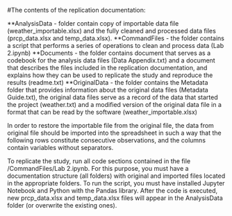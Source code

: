 #The contents of the replication documentation:

**AnalysisData - folder contain copy of importable data file (weather_importable.xlsx) and the fully cleaned and processed data files (prcp_data.xlsx and temp_data.xlsx).
**CommandFiles - the folder contains a script that performs a series of operations to clean and process data (Lab 2.ipynb)
**Documents - the folder contains document that serves as a codebook for the analysis data files (Data Appendix.txt) and a document that describes the files included in the replication documentation, and explains how they can be used to replicate the study and reproduce the results (readme.txt)
**OriginalData - the folder contains the Metadata folder that provides information about the original data files (Metadata Guide.txt), the original data files serve as a record of the data that started the project (weather.txt) and a modified version of the original data file in a format that can be read by the software (weather_importable.xlsx)


In order to restore the importable file from the original file, the data from original file should be imported into the spreadsheet in such a way that the following rows constitute consecutive observations, and the columns contain variables without separators.


To replicate the study, run all code sections contained in the file /CommandFiles/Lab 2.ipynb. 
For this purpose, you must have a documentation structure (all folders) with original and imported files located in the appropriate folders. 
To run the script, you must have installed Jupyter Notebook and Python with the Pandas library. 
After the code is executed, new prcp_data.xlsx and temp_data.xlsx files will appear in the AnalysisData folder (or overwrite the existing ones).
